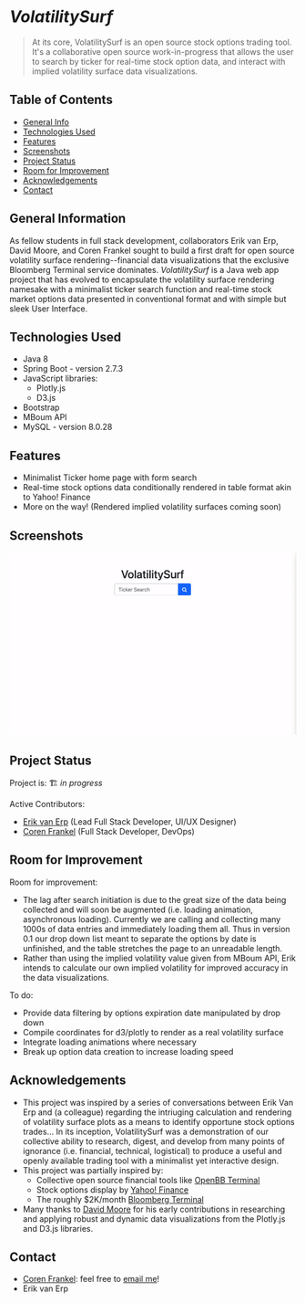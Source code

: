 # *VolatilitySurf*
> At its core, VolatilitySurf is an open source stock options trading tool. It's a collaborative open source work-in-progress that allows the user to search by ticker for real-time stock option data, and interact with  implied volatility surface data visualizations.
<!-- > Live demo [_here_](https://www.example.com). --> <!-- Once a live deployment is available, include the link here. -->

## Table of Contents
* [General Info](#general-information)
* [Technologies Used](#technologies-used)
* [Features](#features)
* [Screenshots](#screenshots)
* [Project Status](#project-status)
* [Room for Improvement](#room-for-improvement)
* [Acknowledgements](#acknowledgements)
* [Contact](#contact)
<!-- * [License](#license) -->

<!-- PLACE BETWEEN SCREENSHOTS AND PROJECT STATUS WHEN IMPLEMENTING
* [Setup](#setup)
* [Usage](#usage)
-->

## General Information
<!--
- Provide general information about your project here.
- What problem does it (intend to) solve?
- What is the purpose of your project?
- Why did you undertake it?
-->
As fellow students in full stack development, collaborators Erik van Erp, David Moore, and Coren Frankel sought to build a first draft for open source volatility surface rendering--financial data visualizations that the exclusive Bloomberg Terminal service dominates. *VolatilitySurf* is a Java web app project that has evolved to encapsulate the volatility surface rendering namesake with a minimalist ticker search function and real-time stock market options data presented in conventional format and with simple but sleek User Interface.
<!-- You don't have to answer all the questions - just the ones relevant to your project. -->


## Technologies Used
- Java 8
- Spring Boot - version 2.7.3
- JavaScript libraries: 
   + Plotly.js 
   + D3.js
- Bootstrap
- MBoum API
- MySQL - version 8.0.28


## Features
<!-- List the ready features here: -->
- Minimalist Ticker home page with form search
- Real-time stock options data conditionally rendered in table format akin to Yahoo! Finance
- More on the way! (Rendered implied volatility surfaces coming soon)


## Screenshots
<!-- If you have screenshots, gifs, video demos you'd like to share, include them here. -->
![Landing Page Screenshot](./img/landing.gif)

<!--
## Setup
What are the project requirements/dependencies? Where are they listed? A requirements.txt or a Pipfile.lock file perhaps? Where is it located?

Proceed to describe how to install / setup one's local environment / get started with the project.


## Usage
How does one go about using it?
Provide various use cases and code examples here.

`write-your-code-here`

-->
## Project Status
Project is: 🏗️ _in progress_

Active Contributors: 
  + [Erik van Erp](https://github.com/ErikvanErp) (Lead Full Stack Developer, UI/UX Designer)
  + [Coren Frankel](https://github.com/coren-frankel) (Full Stack Developer, DevOps)
<!-- _in progress_ / _complete_ / _no longer being worked on_. If you are no longer working on it, provide reasons why. -->


## Room for Improvement
<!-- Include areas you believe need improvement / could be improved. Also add TODOs for future development. -->

Room for improvement:
- The lag after search initiation is due to the great size of the data being collected and will soon be augmented (i.e. loading animation, asynchronous loading). Currently we are calling and collecting many 1000s of data entries and immediately loading them all. Thus in version 0.1 our drop down list meant to separate the options by date is unfinished, and the table stretches the page to an unreadable length.
- Rather than using the implied volatility value given from MBoum API, Erik intends to calculate our own implied volatility for improved accuracy in the data visualizations.

To do:
- Provide data filtering by options expiration date manipulated by drop down
- Compile coordinates for d3/plotly to render as a real volatility surface
- Integrate loading animations where necessary
- Break up option data creation to increase loading speed


## Acknowledgements
<!-- I think you could do this section more justice Erik. Here's a "template/rough draft"-->
- This project was inspired by a series of conversations between Erik Van Erp and (a colleague) regarding the intriuging calculation and rendering of volatility surface plots as a means to identify opportune stock options trades...
In its inception, VolatilitySurf was a demonstration of our collective ability to research, digest, and develop from many points of ignorance (i.e. financial, technical, logistical) to produce a useful and openly available trading tool with a minimalist yet interactive design.
- This project was partially inspired by:
    + Collective open source financial tools like [OpenBB Terminal](https://www.openbb.co/products/terminal)
    + Stock options display by [Yahoo! Finance](https://finance.yahoo.com/quote/GOOG/options?p=GOOG)
    + The roughly $2K/month [Bloomberg Terminal](https://www.bloomberg.com/professional/contact-menu/?utm_source=bloomberg-menu&utm_medium=bcom&bbgsum=DG-WS-PROF-DEMO-bbgmenu)
- Many thanks to [David Moore](https://github.com/dav1dmoore) for his early contributions in researching and applying robust and dynamic data visualizations from the Plotly.js and D3.js libraries.


## Contact 
+ [Coren Frankel](https://linkedin.com/in/coren-frankel): feel free to [email me](mailto:coren.frankel@gmail.com)!
+ Erik van Erp
<!-- I'M NOT SURE WHAT YOU'D LIKE TO DISCLOSE, LINK TO? DISCUSS -->

<!-- Optional -->
<!-- ## License -->
<!-- This project is open source and available under the [... License](). -->

<!-- You don't have to include all sections - just the one's relevant to your project -->
